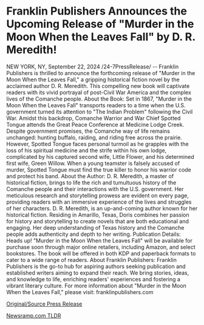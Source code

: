# Franklin Publishers Announces the Upcoming Release of "Murder in the Moon When the Leaves Fall" by D. R. Meredith!

NEW YORK, NY, September 22, 2024 /24-7PressRelease/ -- Franklin Publishers is thrilled to announce the forthcoming release of "Murder in the Moon When the Leaves Fall," a gripping historical fiction novel by the acclaimed author D. R. Meredith. This compelling new book will captivate readers with its vivid portrayal of post-Civil War America and the complex lives of the Comanche people.   About the Book:  Set in 1867, "Murder in the Moon When the Leaves Fall" transports readers to a time when the U.S. government turned its attention to "The Indian Problem" following the Civil War. Amidst this backdrop, Comanche Warrior and War Chief Spotted Tongue attends the Great Peace Conference at Medicine Lodge Creek. Despite government promises, the Comanche way of life remains unchanged: hunting buffalo, raiding, and riding free across the prairie. However, Spotted Tongue faces personal turmoil as he grapples with the loss of his spiritual medicine and the strife within his own lodge, complicated by his captured second wife, Little Flower, and his determined first wife, Green Willow. When a young teamster is falsely accused of murder, Spotted Tongue must find the true killer to honor his warrior code and protect his band.   About the Author:   D. R. Meredith, a master of historical fiction, brings to life the rich and tumultuous history of the Comanche people and their interactions with the U.S. government. Her meticulous research and storytelling prowess are evident on every page, providing readers with an immersive experience of the lives and struggles of her characters. D. R. Meredith, is an up-and-coming author known for her historical fiction. Residing in Amarillo, Texas, Doris combines her passion for history and storytelling to create novels that are both educational and engaging. Her deep understanding of Texas history and the Comanche people adds authenticity and depth to her writing.   Publication Details:   Heads up! "Murder in the Moon When the Leaves Fall" will be available for purchase soon through major online retailers, including Amazon, and select bookstores. The book will be offered in both KDP and paperback formats to cater to a wide range of readers.  About Franklin Publishers:   Franklin Publishers is the go-to hub for aspiring authors seeking publication and established writers aiming to expand their reach. We bring stories, ideas, and knowledge to life, enriching readers' experiences and fostering a vibrant literary culture.   For more information about "Murder in the Moon When the Leaves Fall," please visit: franklinpublishers.com 

[Original/Source Press Release](https://www.24-7pressrelease.com/press-release/514557/franklin-publishers-announces-the-upcoming-release-of-murder-in-the-moon-when-the-leaves-fall-by-d-r-meredith)
                    

[Newsramp.com TLDR](None) 

